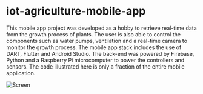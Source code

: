 # iot-agriculture-mobile-app
This mobile app project was developed as a hobby to retrieve real-time data from the growth process of plants. The user is also able to control the components such as water pumps, ventilation and a real-time camera to monitor the growth process. The mobile app stack includes the use of DART, Flutter and Android Studio. The back-end was powered by Firebase, Python and a Raspberry Pi microcomputer to power the controllers and sensors. The code illustrated here is only a fraction of the entire mobile application.

![Screen](https://user-images.githubusercontent.com/60179984/181852525-6154fdea-5297-4d01-b4f4-319177e62f3e.jpg)
